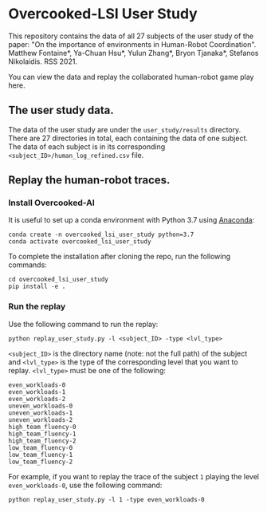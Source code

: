 # Overcooked-LSI User Study

This repository contains the data of all 27 subjects of the user study of the paper:
"On the importance of environments in Human-Robot Coordination". Matthew Fontaine*, Ya-Chuan Hsu*, Yulun Zhang*, Bryon Tjanaka*, Stefanos Nikolaidis. RSS 2021.


You can view the data and replay the collaborated human-robot game play here.

## The user study data.

The data of the user study are under the `user_study/results` directory. There are 27 directories in total, each containing the data of one subject. The data of each subject is in its corresponding `<subject_ID>/human_log_refined.csv` file.

## Replay the human-robot traces.

### Install Overcooked-AI

It is useful to set up a conda environment with Python 3.7 using
[Anaconda](https://www.anaconda.com/products/individual):

```
conda create -n overcooked_lsi_user_study python=3.7
conda activate overcooked_lsi_user_study
```

To complete the installation after cloning the repo, run the following commands:

```
cd overcooked_lsi_user_study
pip install -e .
```

### Run the replay

Use the following command to run the replay:

```
python replay_user_study.py -l <subject_ID> -type <lvl_type>
```

`<subject_ID>` is the directory name (note: not the full path) of the subject and `<lvl_type>` is the type of the corresponding level that you want to replay. `<lvl_type>` must be one of the following:
```
even_workloads-0
even_workloads-1
even_workloads-2
uneven_workloads-0
uneven_workloads-1
uneven_workloads-2
high_team_fluency-0
high_team_fluency-1
high_team_fluency-2
low_team_fluency-0
low_team_fluency-1
low_team_fluency-2
```
For example, if you want to replay the trace of the subject `1` playing the level `even_workloads-0`, use the following command:

```
python replay_user_study.py -l 1 -type even_workloads-0
```
